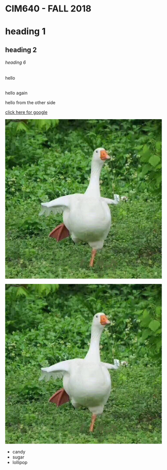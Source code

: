 # CIM640 - FALL 2018

# heading 1
## heading 2

###### heading 6

hello

<br>hello again</br>

<p>hello from the other side</p>


[click here for google](google.com)



![white duck](whiteduck.jpg)


![white duck 2](whiteduck.jpg)




* candy
* sugar
* lollipop
